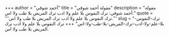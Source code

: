 +++
author = "أحمد شوقي"
title = "مقولة أحمد شوقي"
description = "مقولة أحمد شوقي: ترك النفوس بلا علم ولا ادب ترك المريض بلا طب ولا اس."
quote = '''ترك النفوس بلا علم ولا ادب ترك المريض بلا طب ولا اس.''' 
slug = "ترك-النفوس-بلا-علم-ولا-ادب-ترك-المريض-بلا-طب-ولا-اس"
+++
ترك النفوس بلا علم ولا ادب ترك المريض بلا طب ولا اس.

